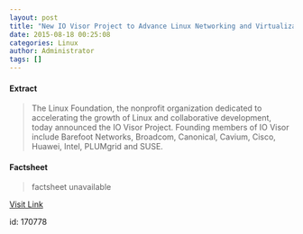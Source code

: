 ```yaml
---
layout: post
title: "New IO Visor Project to Advance Linux Networking and Virtualization for Modern Data Centers"
date: 2015-08-18 00:25:08
categories: Linux
author: Administrator
tags: []
---
```



#### Extract
>The Linux Foundation, the nonprofit organization dedicated to accelerating the growth of Linux and collaborative development, today announced the IO Visor Project. Founding members of IO Visor include Barefoot Networks, Broadcom, Canonical, Cavium, Cisco, Huawei, Intel, PLUMgrid and SUSE.

#### Factsheet
>factsheet unavailable

[Visit Link](https://www.linux.com/news/enterprise/systems-management/846935-new-io-visor-project-to-advance-linux-networking-and-virtualization-for-modern-data-centers/)

id:  170778
